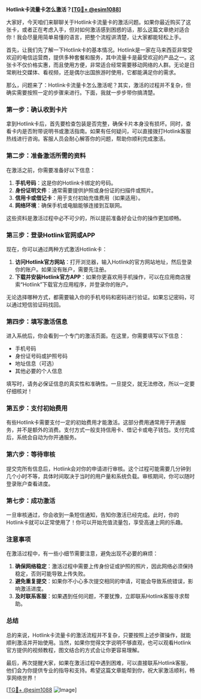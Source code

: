 **Hotlink卡流量卡怎么激活？[[TG💪+ @esim1088](https://t.me/s/esim1088)]**

大家好，今天咱们来聊聊关于Hotlink卡流量卡的激活问题。如果你最近购买了这张卡，或者正在考虑入手，但对如何激活感到困惑的话，那么这篇文章绝对适合你！我会尽量用简单易懂的语言，把整个流程讲清楚，让大家都能轻松上手。

首先，让我们先了解一下Hotlink卡的基本情况。Hotlink是一家在马来西亚非常受欢迎的电信运营商，提供多种套餐和服务，其中流量卡是最受欢迎的产品之一。这张卡不仅价格实惠，而且使用方便，非常适合经常需要移动网络的人群。无论是日常刷社交媒体、看视频，还是偶尔出国旅游时使用，它都能满足你的需求。

那么，问题来了：Hotlink卡流量卡怎么激活呢？其实，激活的过程并不复杂，但确实需要按照一定的步骤来进行。下面，我就一步步带你搞清楚。

### **第一步：确认收到卡片**
拿到Hotlink卡后，首先要检查包装是否完整，确保卡片本身没有损坏。同时，查看卡内是否附带说明书或激活指南。如果有任何疑问，可以直接拨打Hotlink客服热线进行咨询。客服人员会耐心解答你的问题，帮助你顺利完成激活。

### **第二步：准备激活所需的资料**
在激活之前，你需要准备好以下信息：
1. **手机号码**：这是你的Hotlink卡绑定的号码。
2. **身份证明文件**：通常需要提供护照或身份证的扫描件或照片。
3. **信用卡或借记卡**：用于支付初始充值费用（如果适用）。
4. **网络环境**：确保手机或电脑能够连接到互联网。

这些资料是激活过程中必不可少的，所以提前准备好会让你的操作更加顺畅。

### **第三步：登录Hotlink官网或APP**
现在，你可以通过两种方式激活Hotlink卡：
1. **访问Hotlink官方网站**：打开浏览器，输入Hotlink的官方网站地址，然后登录你的账户。如果没有账户，需要先注册。
2. **下载并安装Hotlink官方APP**：如果你更喜欢用手机操作，可以在应用商店搜索“Hotlink”下载官方应用程序，并登录你的账户。

无论选择哪种方式，都需要输入你的手机号码和密码进行验证。如果忘记密码，可以通过短信验证码找回。

### **第四步：填写激活信息**
进入系统后，你会看到一个专门的激活页面。在这里，你需要填写以下信息：
- 手机号码
- 身份证号码或护照号码
- 地址信息（可选）
- 其他必要的个人信息

填写时，请务必保证信息的真实性和准确性。一旦提交，就无法修改，所以一定要仔细核对！

### **第五步：支付初始费用**
有些Hotlink卡需要支付一定的初始费用才能激活。这部分费用通常用于开通服务，并不是额外的消费。支付方式一般支持信用卡、借记卡或电子钱包。支付完成后，系统会自动为你开通服务。

### **第六步：等待审核**
提交完所有信息后，Hotlink会对你的申请进行审核。这个过程可能需要几分钟到几个小时不等，具体时间取决于当时的用户量和系统负载。审核期间，你可以随时登录账户查看进度。

### **第七步：成功激活**
一旦审核通过，你会收到一条短信通知，告知你激活已经完成。此时，你的Hotlink卡就可以正常使用了！你可以开始充值流量包，享受高速上网的乐趣。

### **注意事项**
在激活过程中，有一些小细节需要注意，避免出现不必要的麻烦：
1. **确保网络稳定**：激活过程中需要上传身份证或护照的照片，因此网络必须保持稳定，否则可能导致上传失败。
2. **避免重复提交**：如果你不小心多次提交相同的申请，可能会导致系统错误，影响激活进度。
3. **及时联系客服**：如果遇到任何问题，不要犹豫，立即联系Hotlink客服寻求帮助。

### **总结**
总的来说，Hotlink卡流量卡的激活流程并不复杂，只要按照上述步骤操作，就能顺利激活并开始使用。当然，如果你觉得文字说明不够直观，也可以观看Hotlink官方提供的视频教程，图文结合的方式会让你更容易理解。

最后，再次提醒大家，如果在激活过程中遇到困难，可以直接联系Hotlink客服，他们会为你提供专业的指导和支持。希望这篇文章能帮到你，祝大家激活顺利，畅享网络世界！

[[TG💪+ @esim1088](https://t.me/s/esim1088) ![Image](https://i.postimg.cc/4NQfJmqS/Snipaste-2025-05-13-00-14-12.png)]